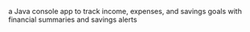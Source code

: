 a Java console app to track income, expenses, and savings goals with financial summaries and savings alerts
